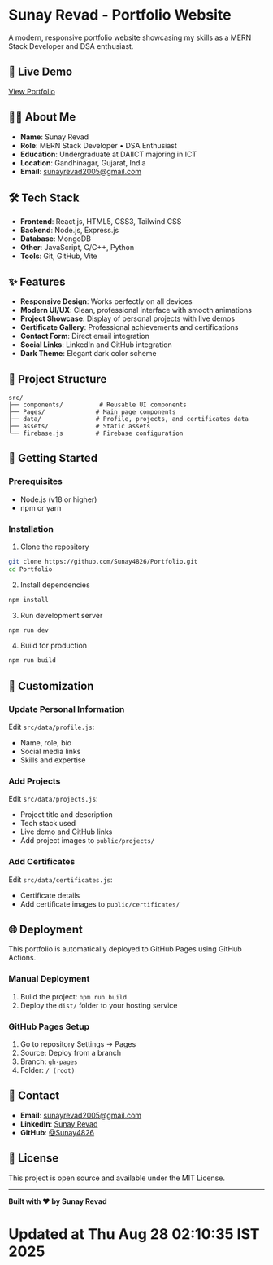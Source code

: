 # Sunay Revad - Portfolio Website

A modern, responsive portfolio website showcasing my skills as a MERN Stack Developer and DSA enthusiast.

## 🚀 Live Demo

[View Portfolio](https://sunay4826.github.io/Portfolio/)

## 👨‍💻 About Me

- **Name**: Sunay Revad
- **Role**: MERN Stack Developer • DSA Enthusiast
- **Education**: Undergraduate at DAIICT majoring in ICT
- **Location**: Gandhinagar, Gujarat, India
- **Email**: sunayrevad2005@gmail.com

## 🛠️ Tech Stack

- **Frontend**: React.js, HTML5, CSS3, Tailwind CSS
- **Backend**: Node.js, Express.js
- **Database**: MongoDB
- **Other**: JavaScript, C/C++, Python
- **Tools**: Git, GitHub, Vite

## ✨ Features

- **Responsive Design**: Works perfectly on all devices
- **Modern UI/UX**: Clean, professional interface with smooth animations
- **Project Showcase**: Display of personal projects with live demos
- **Certificate Gallery**: Professional achievements and certifications
- **Contact Form**: Direct email integration
- **Social Links**: LinkedIn and GitHub integration
- **Dark Theme**: Elegant dark color scheme

## 📁 Project Structure

```
src/
├── components/          # Reusable UI components
├── Pages/              # Main page components
├── data/               # Profile, projects, and certificates data
├── assets/             # Static assets
└── firebase.js         # Firebase configuration
```

## 🚀 Getting Started

### Prerequisites
- Node.js (v18 or higher)
- npm or yarn

### Installation
1. Clone the repository
```bash
git clone https://github.com/Sunay4826/Portfolio.git
cd Portfolio
```

2. Install dependencies
```bash
npm install
```

3. Run development server
```bash
npm run dev
```

4. Build for production
```bash
npm run build
```

## 📝 Customization

### Update Personal Information
Edit `src/data/profile.js`:
- Name, role, bio
- Social media links
- Skills and expertise

### Add Projects
Edit `src/data/projects.js`:
- Project title and description
- Tech stack used
- Live demo and GitHub links
- Add project images to `public/projects/`

### Add Certificates
Edit `src/data/certificates.js`:
- Certificate details
- Add certificate images to `public/certificates/`

## 🌐 Deployment

This portfolio is automatically deployed to GitHub Pages using GitHub Actions.

### Manual Deployment
1. Build the project: `npm run build`
2. Deploy the `dist/` folder to your hosting service

### GitHub Pages Setup
1. Go to repository Settings → Pages
2. Source: Deploy from a branch
3. Branch: `gh-pages`
4. Folder: `/ (root)`

## 📱 Contact

- **Email**: sunayrevad2005@gmail.com
- **LinkedIn**: [Sunay Revad](https://www.linkedin.com/in/sunay-revad-564a22343/)
- **GitHub**: [@Sunay4826](https://github.com/Sunay4826)

## 📄 License

This project is open source and available under the MIT License.

---

**Built with ❤️ by Sunay Revad**

# Updated at Thu Aug 28 02:10:35 IST 2025
